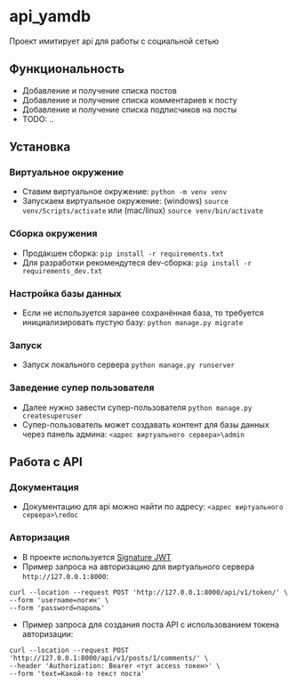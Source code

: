 # api_yamdb
Проект имитирует api для работы с социальной сетью
## Функциональность
* Добавление и получение списка постов
* Добавление и получение списка комментариев к посту
* Добавление и получение списка подписчиков на посты
* TODO: ..

## Установка

### Виртуальное окружение
* Ставим виртуальное окружение: `python -m venv venv`
* Запускаем виртуальное окружение: (windows) `source venv/Scripts/activate` или (mac/linux) `source venv/bin/activate`

### Сборка окружения
* Продакшен сборка:  `pip install -r requirements.txt`
* Для разработки рекомендутеся dev-сборка: `pip install -r requirements_dev.txt`

### Настройка базы данных
* Если не используется заранее сохранённая база, то требуется инициализировать пустую базу: `python manage.py migrate` 

### Запуск
* Запуск локального сервера `python manage.py runserver`

### Заведение супер пользователя
* Далее нужно завести супер-пользователя `python manage.py createsuperuser`
* Супер-пользователь может создавать контент для базы данных через панель админа: `<адрес виртуального сервера>\admin`

## Работа с API
### Документация 
* Документацию для api можно найти по адресу: `<адрес виртуального сервера>\redoc`

### Авторизация
* В проекте используется [Signature JWT](https://jwt.io/introduction/)
* Пример запроса на авторизацию для виртуального сервера `http://127.0.0.1:8000`:
```
curl --location --request POST 'http://127.0.0.1:8000/api/v1/token/' \
--form 'username=логин' \
--form 'password=пароль'
```
* Пример запроса для создания поста API с использованием токена авторизации:
```
curl --location --request POST 'http://127.0.0.1:8000/api/v1/posts/1/comments/' \
--header 'Authorization: Bearer <тут access токен>' \
--form 'text=Какой-то текст поста'
```
